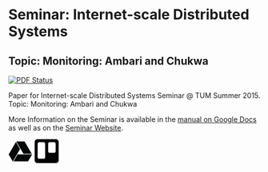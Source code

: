 # Seminar: Internet-scale Distributed Systems
## Topic: Monitoring: Ambari and Chukwa

[![PDF Status](https://www.sharelatex.com/github/repos/jpbernius/TUM-Paper-Monitoring-Ambari-Chukwa/builds/latest/badge.svg)](https://www.sharelatex.com/github/repos/jpbernius/TUM-Paper-Monitoring-Ambari-Chukwa/builds/latest/output.pdf)

Paper for Internet-scale Distributed Systems Seminar @ TUM Summer 2015.
<br />
Topic: Monitoring: Ambari and Chukwa

More Information on the Seminar is available in the [manual on Google Docs](https://docs.google.com/document/d/11ekPCyS5DGy_X7nxs0wO6lT5G-zzY-Azw4rL9Lb7FVo) as well as on the [Seminar Website](https://www.i13.in.tum.de/?id=100).

[![Google Drive](images/gdrive.png)](https://drive.google.com/open?id=0B2aadyb28UzmfjdXc1VGU1p6VV9ubjhJQVZuVDFMVVBVT0Q2X0w3UE1zM3ZqU1Eza3dTV0E) [![Trello](images/trello.png)](https://trello.com/b/Gqa3jtr7/seminar-isds-monitoring)